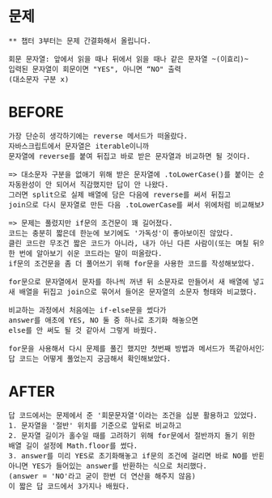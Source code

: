 # 문제

<pre>
** 챕터 3부터는 문제 간결화해서 올립니다.

회문 문자열: 앞에서 읽을 때나 뒤에서 읽을 때나 같은 문자열 ~(이효리)~
입력된 문자열이 회문이면 "YES", 아니면 “NO" 출력
(대소문자 구분 x)
</pre>

# BEFORE

<pre>
가장 단순히 생각하기에는 reverse 메서드가 떠올랐다.
자바스크립트에서 문자열은 iterable이니까
문자열에 reverse를 붙여 뒤집고 바로 받은 문자열과 비교하면 될 것이다.

=> 대소문자 구분을 없애기 위해 받은 문자열에 .toLowerCase()를 붙이는 순간부터 
자동완성이 안 되어서 직감했지만 답이 안 나왔다. 
그러면 split으로 실제 배열에 담은 다음에 reverse를 써서 뒤집고 
join으로 다시 문자열로 만든 다음 .toLowerCase를 써서 위에처럼 비교해보자 생각했다.

=> 문제는 풀렸지만 if문의 조건문이 꽤 길어졌다.
코드는 충분히 짧은데 한눈에 보기에도 '가독성'이 좋아보이진 않았다. 
클린 코드란 무조건 짧은 코드가 아니라, 내가 아닌 다른 사람이(또는 며칠 뒤의 내가) 
한 번에 알아보기 쉬운 코드라는 말이 떠올랐다.
if문의 조건문을 좀 더 풀어쓰기 위해 for문을 사용한 코드를 작성해보았다.

for문으로 문자열에서 문자를 하나씩 꺼낸 뒤 소문자로 만들어서 새 배열에 넣고 
새 배열을 뒤집고 join으로 묶어서 들어온 문자열의 소문자 형태와 비교했다.

비교하는 과정에서 처음에는 if-else문을 썼다가 
answer를 애초에 YES, NO 둘 중 하나로 초기화 해놓으면
else를 안 써도 될 것 같아서 그렇게 바꿨다.

for문을 사용해서 다시 문제를 풀긴 했지만 첫번째 방법과 메서드가 똑같아서인지(split을 for문으로 바꿈) 그다지 새로운 방식으로 풀었다는 느낌이 안 들었다.
답 코드는 어떻게 풀었는지 궁금해서 확인해보았다.
</pre>

# AFTER

<pre>
답 코드에서는 문제에서 준 '회문문자열'이라는 조건을 십분 활용하고 있었다.
1. 문자열을 '절반' 위치를 기준으로 앞뒤로 비교하고 
2. 문자열 길이가 홀수일 때를 고려하기 위해 for문에서 절반까지 돌기 위한 
배열 길이 설정에 Math.floor를 썼다.
3. answer를 미리 YES로 초기화해놓고 if문의 조건에 걸리면 바로 NO를 반환하고 
아니면 YES가 들어있는 answer를 반환하는 식으로 처리했다.
(answer = 'NO'라고 굳이 한번 더 연산을 해주지 않음)
이 짧은 답 코드에서 3가지나 배웠다. 
</pre>

